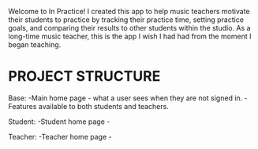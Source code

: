 Welcome to In Practice! I created this app to help music teachers motivate their students to practice by tracking their practice time, setting practice goals, and comparing their results to other students within the studio. As a long-time music teacher, this is the app I wish I had had from the moment I began teaching.

# PROJECT STRUCTURE

Base:
    -Main home page - what a user sees when they are not signed in.
    -Features available to both students and teachers.

Student:
    -Student home page -

Teacher:
    -Teacher home page - 